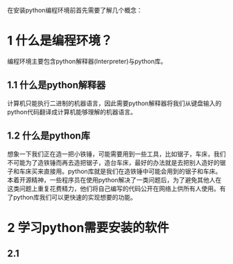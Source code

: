 在安装python编程环境前首先需要了解几个概念：

# 1 什么是编程环境？
编程环境主要包含python解释器(Interpreter)与python库。

## 1.1 什么是python解释器
计算机只能执行二进制的机器语言，因此需要python解释器将我们从键盘输入的python代码翻译成计算机能够理解的机器语言。

## 1.2 什么是python库
想象一下我们正在造一把小铁锤，可能需要用到一些工具，比如锯子，车床，我们不可能为了造铁锤而再去造把锯子，造台车床，最好的办法就是去把别人造好的锯子和车床买来直接用。python库就是我们在造铁锤中可能会用到的锯子和车床。本着开源精神，一些程序员在使用python解决了一类问题后，为了避免其他人在这类问题上重复花费精力，他们将自己编写的代码公开在网络上供所有人使用。有了python库我们可以更快速的实现想要的功能。

# 2 学习python需要安装的软件
## 2.1